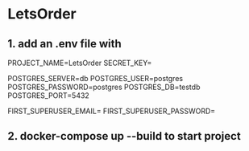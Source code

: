 # LetsOrder
## 1. add an .env file with
PROJECT_NAME=LetsOrder
SECRET_KEY=

POSTGRES_SERVER=db
POSTGRES_USER=postgres
POSTGRES_PASSWORD=postgres
POSTGRES_DB=testdb
POSTGRES_PORT=5432

FIRST_SUPERUSER_EMAIL=
FIRST_SUPERUSER_PASSWORD=

## 2. docker-compose up --build to start project

